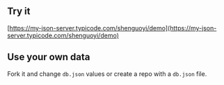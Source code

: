 ## Try it

[https://my-json-server.typicode.com/shenguoyi/demo](https://my-json-server.typicode.com/shenguoyi/demo)

## Use your own data

Fork it and change `db.json` values or create a repo with a `db.json` file.
